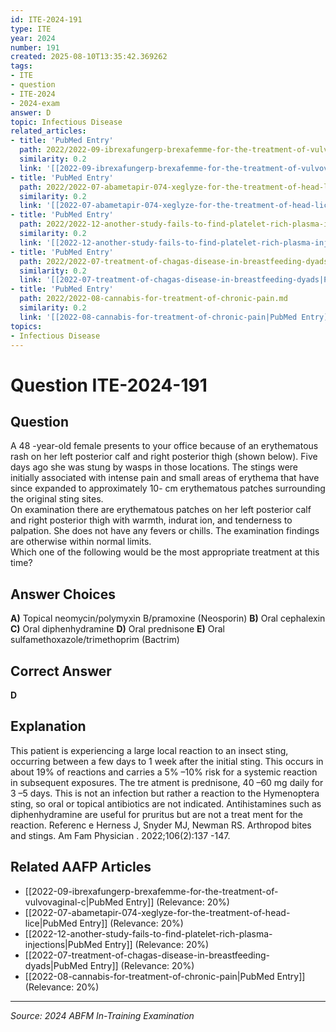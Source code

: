 ```yaml
---
id: ITE-2024-191
type: ITE
year: 2024
number: 191
created: 2025-08-10T13:35:42.369262
tags:
- ITE
- question
- ITE-2024
- 2024-exam
answer: D
topic: Infectious Disease
related_articles:
- title: 'PubMed Entry'
  path: 2022/2022-09-ibrexafungerp-brexafemme-for-the-treatment-of-vulvovaginal-c.md
  similarity: 0.2
  link: '[[2022-09-ibrexafungerp-brexafemme-for-the-treatment-of-vulvovaginal-c|PubMed Entry]]'
- title: 'PubMed Entry'
  path: 2022/2022-07-abametapir-074-xeglyze-for-the-treatment-of-head-lice.md
  similarity: 0.2
  link: '[[2022-07-abametapir-074-xeglyze-for-the-treatment-of-head-lice|PubMed Entry]]'
- title: 'PubMed Entry'
  path: 2022/2022-12-another-study-fails-to-find-platelet-rich-plasma-injections.md
  similarity: 0.2
  link: '[[2022-12-another-study-fails-to-find-platelet-rich-plasma-injections|PubMed Entry]]'
- title: 'PubMed Entry'
  path: 2022/2022-07-treatment-of-chagas-disease-in-breastfeeding-dyads.md
  similarity: 0.2
  link: '[[2022-07-treatment-of-chagas-disease-in-breastfeeding-dyads|PubMed Entry]]'
- title: 'PubMed Entry'
  path: 2022/2022-08-cannabis-for-treatment-of-chronic-pain.md
  similarity: 0.2
  link: '[[2022-08-cannabis-for-treatment-of-chronic-pain|PubMed Entry]]'
topics:
- Infectious Disease
---
```


# Question ITE-2024-191

## Question
A 48 -year-old female presents to your office because of an erythematous rash on her left posterior 
calf and right posterior thigh (shown below). Five days ago she was stung by wasps in those 
locations. The stings were initially associated with intense pain  and small areas of erythema that have 
since expanded to approximately 10- cm erythematous patches surrounding the original sting sites.  
 On examination there are erythematous patches on her left posterior calf and right posterior thigh with warmth, indurat ion, and tenderness to palpation. She does not have any fevers or chills. The 
examination findings are otherwise within normal limits.  
Which one of the following would be the most appropriate treatment at this time?

## Answer Choices
**A)** Topical neomycin/polymyxin B/pramoxine (Neosporin)
**B)** Oral cephalexin
**C)** Oral diphenhydramine
**D)** Oral prednisone
**E)** Oral sulfamethoxazole/trimethoprim (Bactrim)

## Correct Answer
**D**

## Explanation
This patient is experiencing a large local reaction to an insect sting, occurring between a few days to 1 week after the initial sting. This occurs in about 19% of reactions and carries a 5% –10% risk for a systemic reaction in subsequent exposures. The tre atment is prednisone, 40 –60 mg daily for 3 –5 days. This is not an infection but rather a reaction to the Hymenoptera sting, so oral or topical antibiotics are not indicated. Antihistamines such as diphenhydramine are useful for pruritus but are not a treat ment for the reaction. Referenc e Herness J, Snyder MJ, Newman RS. Arthropod bites and stings. Am Fam Physician . 2022;106(2):137 -147.

## Related AAFP Articles
- [[2022-09-ibrexafungerp-brexafemme-for-the-treatment-of-vulvovaginal-c|PubMed Entry]] (Relevance: 20%)
- [[2022-07-abametapir-074-xeglyze-for-the-treatment-of-head-lice|PubMed Entry]] (Relevance: 20%)
- [[2022-12-another-study-fails-to-find-platelet-rich-plasma-injections|PubMed Entry]] (Relevance: 20%)
- [[2022-07-treatment-of-chagas-disease-in-breastfeeding-dyads|PubMed Entry]] (Relevance: 20%)
- [[2022-08-cannabis-for-treatment-of-chronic-pain|PubMed Entry]] (Relevance: 20%)

---
*Source: 2024 ABFM In-Training Examination*